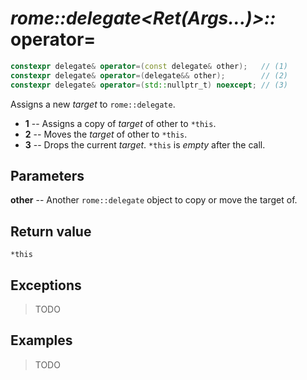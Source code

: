 # _rome::delegate<Ret(Args...)>::_ **operator=**

```cpp
constexpr delegate& operator=(const delegate& other);   // (1)
constexpr delegate& operator=(delegate&& other);        // (2)
constexpr delegate& operator=(std::nullptr_t) noexcept; // (3)
```

Assigns a new _target_ to `rome::delegate`.

- **1** -- Assigns a copy of _target_ of other to `*this`.
- **2** -- Moves the _target_ of other to `*this`.
- **3** -- Drops the current _target_. `*this` is _empty_ after the call.

## Parameters

**other** -- Another `rome::delegate` object to copy or move the target of.

## Return value

`*this`

## Exceptions

> TODO

## Examples

> TODO
